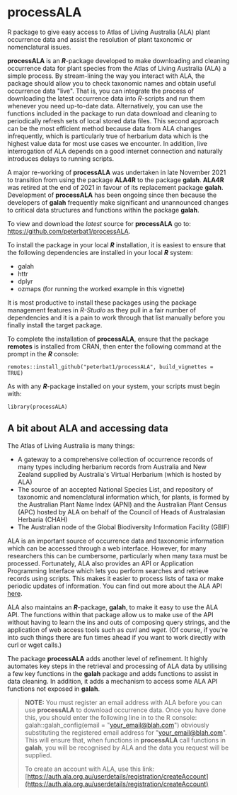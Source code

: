 # processALA
R package to give easy access to Atlas of Living Australia (ALA) plant occurrence data and assist the resolution of plant taxonomic or nomenclatural issues.

**processALA** is an _**R**_-package developed to make downloading and cleaning occurrence data for plant species from the Atlas of Living Australia (ALA) a simple process. By stream-lining the way you interact with ALA, the package should allow you to check taxonomic names and obtain useful occurrence data "live". That is, you can integrate the process of downloading the latest occurrence data into _R_-scripts and run them whenever you need up-to-date data. Alternatively, you can use the functions included in the package to run data download and cleaning to periodically refresh sets of local stored data files. This second approach can be the most efficient method because data from ALA changes infrequently, which is particularly true of herbarium data which is the highest value data for most use cases we encounter. In addition, live interrogation of ALA depends on a good internet connection and naturally introduces delays to running scripts.

A major re-working of **processALA** was undertaken in late November 2021 to transition from using the package **ALA4R** to the package **galah**. **ALA4R** was retired at the end of 2021 in favour of its replacement package **galah**. Development of **processALA** has been ongoing since then because the developers of **galah** frequently make significant and unannounced changes to critical data structures and functions within the package **galah**. 

To view and download the _latest_ source for **processALA** go to: https://github.com/peterbat1/processALA.

To install the package in your local _**R**_ installation, it is easiest to ensure that the following dependencies are installed in your local _**R**_ system:

* galah
* httr
* dplyr
* ozmaps (for running the worked example in this vignette)

It is most productive to install these packages using the package management features in *R-Studio* as they pull in a fair number of dependencies and it is a pain to work through that list manually before you finally install the target package.

To complete the installation of **processALA**, ensure that the package **remotes** is installed from CRAN, then enter the following command at the prompt in the _**R**_ console:

```{r eval=FALSE}
remotes::install_github("peterbat1/processALA", build_vignettes = TRUE)
```

As with any _**R**_-package installed on your system, your scripts must begin with:

```{r setup}
library(processALA)
```

## A bit about ALA and accessing data

The Atlas of Living Australia is many things:

* A gateway to a comprehensive collection of occurrence records of many types including herbarium records from Australia and New Zealand supplied by Australia's Virtual Herbarium (which is hosted by ALA)
* The source of an accepted National Species List, and repository of taxonomic and nomenclatural information which, for plants, is formed by the Australian Plant Name Index (APNI) and the Australian Plant Census (APC) hosted by ALA on behalf of the Council of Heads of Australasian Herbaria (CHAH)
* The Australian node of the Global Biodiversity Information Facility (GBIF)

ALA is an important source of occurrence data and taxonomic information which can be accessed through a web interface. However, for many researchers this can be cumbersome, particularly when many taxa must be processed. Fortunately, ALA also provides an API or Application Programming Interface which lets you perform searches and retrieve records using scripts. This makes it easier to process lists of taxa or make periodic updates of information. You can find out more about the ALA API [here](https://api.ala.org.au).

ALA also maintains an _**R**_-package, **galah**, to make it easy to use the ALA API. The functions within that package allow us to make use of the API without having to learn the ins and outs of composing query strings, and the application of web access tools such as _curl_ and _wget_. (Of course, if you're into such things there are fun times ahead if you want to work directly with curl or wget calls.)

The package **processALA** adds another level of refinement. It highly automates key steps in the retrieval and processing of ALA data by utilising a few key functions in the **galah** package and adds functions to assist in data cleaning. In addition, it adds a mechanism to access some ALA API functions not exposed in **galah**.

> **NOTE:** You must register an email address with ALA before you can use **processALA** to download occurrence data. Once you have done this, you should enter the following line in to the R console:  galah::galah_config(email = "your_email@blah.com")  obviously substituting the registered email address for "your_email@blah.com". This will ensure that, when functions in **processALA** call functions in **galah**, you will be recognised by ALA and the data you request will be supplied.
>  
> To create an account with ALA, use this link: [https://auth.ala.org.au/userdetails/registration/createAccount](https://auth.ala.org.au/userdetails/registration/createAccount)

